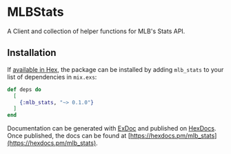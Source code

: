 # MLBStats

A Client and collection of helper functions for MLB's Stats API.

## Installation

If [available in Hex](https://hex.pm/docs/publish), the package can be installed
by adding `mlb_stats` to your list of dependencies in `mix.exs`:

```elixir
def deps do
  [
    {:mlb_stats, "~> 0.1.0"}
  ]
end
```

Documentation can be generated with [ExDoc](https://github.com/elixir-lang/ex_doc)
and published on [HexDocs](https://hexdocs.pm). Once published, the docs can
be found at [https://hexdocs.pm/mlb_stats](https://hexdocs.pm/mlb_stats).

